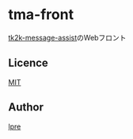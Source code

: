 tma-front
====

[tk2k-message-assist](https://github.com/lpre-ys/tk2k-message-assist/)のWebフロント

<!---
## Description

## Demo

## VS.

## Requirement

## Usage

## Install

## Contribution
-->

## Licence

[MIT](https://github.com/lpre-ys/tma-front/blob/master/LICENSE)

## Author

[lpre](https://github.com/lpre-ys)
